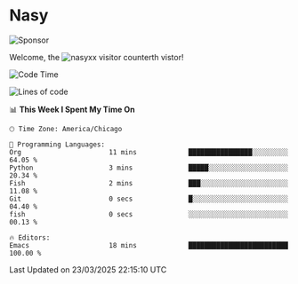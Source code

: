 # Nasy

<!--
<p align="center">
<img height="200" src="https://github-readme-stats.vercel.app/api?username=nasyxx&count_private=true&show_icons=true&theme=dracula&include_all_commits=true"/>
<img height="200" src="https://github-readme-stats.vercel.app/api/top-langs/?username=nasyxx&theme=dracula&hide=html,jupyter+notebook&count_private=true&show_icons=true"/>
</p>

  
----------------
-->

![Sponsor](https://img.shields.io/static/v1.svg?label=Sponsor&message=%E2%9D%A4&logo=GitHub&style=flat&color=pink)
 
Welcome, the ![nasyxx visitor counter](https://count.getloli.com/get/@nasyxx?theme=rule34)th vistor!
 
<!--START_SECTION:waka-->
![Code Time](http://img.shields.io/badge/Code%20Time-4%2C739%20hrs%2057%20mins-blue)

![Lines of code](https://img.shields.io/badge/From%20Hello%20World%20I%27ve%20Written-6.3%20million%20lines%20of%20code-blue)

📊 **This Week I Spent My Time On** 

```text
🕑︎ Time Zone: America/Chicago

💬 Programming Languages: 
Org                      11 mins             ████████████████░░░░░░░░░   64.05 % 
Python                   3 mins              █████░░░░░░░░░░░░░░░░░░░░   20.34 % 
Fish                     2 mins              ███░░░░░░░░░░░░░░░░░░░░░░   11.08 % 
Git                      0 secs              █░░░░░░░░░░░░░░░░░░░░░░░░   04.40 % 
fish                     0 secs              ░░░░░░░░░░░░░░░░░░░░░░░░░   00.13 % 

🔥 Editors: 
Emacs                    18 mins             █████████████████████████   100.00 % 
```


 Last Updated on 23/03/2025 22:15:10 UTC
<!--END_SECTION:waka-->

<!-- ![visitors](https://visitor-badge.laobi.icu/badge?page_id=nasyxx.nasyxx) -->

